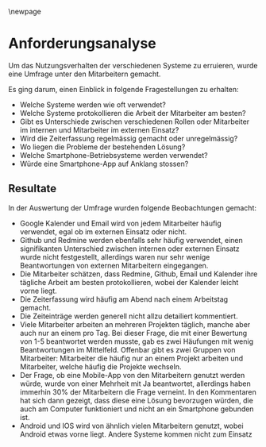 \newpage

# Anforderungsanalyse

Um das Nutzungsverhalten der verschiedenen Systeme zu erruieren, wurde eine Umfrage unter den Mitarbeitern gemacht.

Es ging darum, einen Einblick in folgende Fragestellungen zu erhalten:

-	Welche Systeme werden wie oft verwendet?
-	Welche Systeme protokollieren die Arbeit der Mitarbeiter am besten?
-	Gibt es Unterschiede zwischen verschiedenen Rollen oder Mitarbeiter im internen und Mitarbeiter im externen Einsatz?
-	Wird die Zeiterfassung regelmässig gemacht oder unregelmässig?
-	Wo liegen die Probleme der bestehenden Lösung?
-	Welche Smartphone-Betriebsysteme werden verwendet?
-	Würde eine Smartphone-App auf Anklang stossen?

## Resultate

In der Auswertung der Umfrage wurden folgende Beobachtungen gemacht:
-	Google Kalender und Email wird von jedem Mitarbeiter häufig verwendet, egal ob im externen Einsatz oder nicht.
-	Github und Redmine werden ebenfalls sehr häufig verwendet, einen signifikanten Unterschied zwischen internen oder externen Einsatz wurde nicht festgestellt, allerdings waren nur sehr wenige Beantwortungen von externen Mitarbeitern eingegangen.
-	Die Mitarbeiter schätzen, dass Redmine, Github, Email und Kalender ihre tägliche Arbeit am besten protokollieren, wobei der Kalender leicht vorne liegt.
-	Die Zeiterfassung wird häufig am Abend nach einem Arbeitstag gemacht.
-	Die Zeiteinträge werden generell nicht allzu detailiert kommentiert.
-	Viele Mitarbeiter arbeiten an mehreren Projekten täglich, manche aber auch nur an einem pro Tag. Bei dieser Frage, die mit einer Bewertung von 1-5 beantwortet werden musste, gab es zwei Häufungen mit wenig Beantwortungen im Mittelfeld. Offenbar gibt es zwei Gruppen von Mitarbeiter: Mitarbeiter die häufig nur an einem Projekt arbeiten und Mitarbeiter, welche häufig die Projekte wechseln.
-	Der Frage, ob eine Mobile-App von den Mitarbeitern genutzt werden würde, wurde von einer Mehrheit mit Ja beantwortet, allerdings haben immerhin 30% der Mitarbeitern die Frage verneint. In den Kommentaren hat sich dann gezeigt, dass diese eine Lösung bevorzugen würden, die auch am Computer funktioniert und nicht an ein Smartphone gebunden ist.
-	Android und IOS wird von ähnlich vielen Mitarbeitern genutzt, wobei Android etwas vorne liegt. Andere Systeme kommen nicht zum Einsatz
